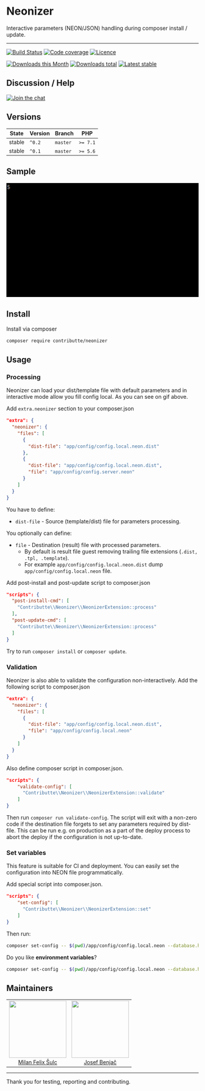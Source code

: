 # Neonizer

Interactive parameters (NEON/JSON) handling during composer install / update.

-----

[![Build Status](https://img.shields.io/travis/contributte/neonizer.svg?style=flat-square)](https://travis-ci.org/contributte/neonizer)
[![Code coverage](https://img.shields.io/coveralls/contributte/neonizer.svg?style=flat-square)](https://coveralls.io/r/contributte/neonizer)
[![Licence](https://img.shields.io/packagist/l/contributte/neonizer.svg?style=flat-square)](https://packagist.org/packages/contributte/neonizer)

[![Downloads this Month](https://img.shields.io/packagist/dm/contributte/neonizer.svg?style=flat-square)](https://packagist.org/packages/contributte/neonizer)
[![Downloads total](https://img.shields.io/packagist/dt/contributte/neonizer.svg?style=flat-square)](https://packagist.org/packages/contributte/neonizer)
[![Latest stable](https://img.shields.io/packagist/v/contributte/neonizer.svg?style=flat-square)](https://packagist.org/packages/contributte/neonizer)

## Discussion / Help

[![Join the chat](https://img.shields.io/gitter/room/contributte/contributte.svg?style=flat-square)](https://gitter.im/contributte/contributte)

## Versions

| State       | Version | Branch   | PHP      |
|-------------|---------|----------|----------|
| stable      | `^0.2`  | `master` | `>= 7.1` |
| stable      | `^0.1`  | `master` | `>= 5.6` |

## Sample

![Neonizer](.docs/neonizer.gif)

## Install

Install via composer

```sh
composer require contributte/neonizer
```


## Usage

### Processing

Neonizer can load your dist/template file with default parameters and in interactive mode allow you fill config local. 
As you can see on gif above.

Add `extra.neonizer` section to your composer.json 

```json
"extra": {
  "neonizer": {
    "files": [
      {
        "dist-file": "app/config/config.local.neon.dist"
      },
      {
        "dist-file": "app/config/config.local.neon.dist",
        "file": "app/config/config.server.neon"
      }
    ]
  }
}
```

You have to define:

- `dist-file` - Source (template/dist) file for parameters processing.

You optionally can define:

- `file` - Destination (result) file with processed parameters.
    - By default is result file guest removing trailing file extensions (`.dist, .tpl, .template`).
    - For example `app/config/config.local.neon.dist` dump `app/config/config.local.neon` file.

Add post-install and post-update script to composer.json

```json
"scripts": {
  "post-install-cmd": [
    "Contributte\\Neonizer\\NeonizerExtension::process"
  ],
  "post-update-cmd": [
    "Contributte\\Neonizer\\NeonizerExtension::process"
  ]
}
```

Try to run `composer install` or `composer update`.

### Validation

Neonizer is also able to validate the configuration non-interactively. Add the following script to composer.json

```json
"extra": {
  "neonizer": {
    "files": [
      {
        "dist-file": "app/config/config.local.neon.dist",
        "file": "app/config/config.local.neon"
      }
    ]
  }
}
```

Also define composer script in composer.json.

```json
"scripts": {
    "validate-config": [
      "Contributte\\Neonizer\\NeonizerExtension::validate"
    ]
}
```

Then run `composer run validate-config`. The script will exit with a non-zero code if the destination file forgets
to set any parameters required by dist-file. This can be run e.g. on production as a part of the deploy process to
abort the deploy if the configuration is not up-to-date.

### Set variables

This feature is suitable for CI and deployment. You can easily set the configuration into NEON file programmatically.

Add special script into composer.json.

```json
"scripts": {
    "set-config": [
      "Contributte\\Neonizer\\NeonizerExtension::set"
    ]
}
```

Then run:

```sh
composer set-config -- $(pwd)/app/config/config.local.neon --database.host=localhost --database.user=neonizer
```

Do you like **environment variables**? 


```sh
composer set-config -- $(pwd)/app/config/config.local.neon --database.host=$DATABASE_HOST --database.user=$DATABASE_USER
```

## Maintainers

<table>
  <tbody>
    <tr>
      <td align="center">
        <a href="https://github.com/f3l1x">
            <img width="150" height="150" src="https://avatars2.githubusercontent.com/u/538058?v=3&s=150">
        </a>
        </br>
        <a href="https://github.com/f3l1x">Milan Felix Šulc</a>
      </td>
      <td align="center">
        <a href="https://github.com/benijo">
            <img width="150" height="150" src="https://avatars3.githubusercontent.com/u/6731626?v=3&s=150">
        </a>
        </br>
        <a href="https://github.com/benijo">Josef Benjač</a>
      </td>
    </tr>
  <tbody>
</table>

-----

Thank you for testing, reporting and contributing.
